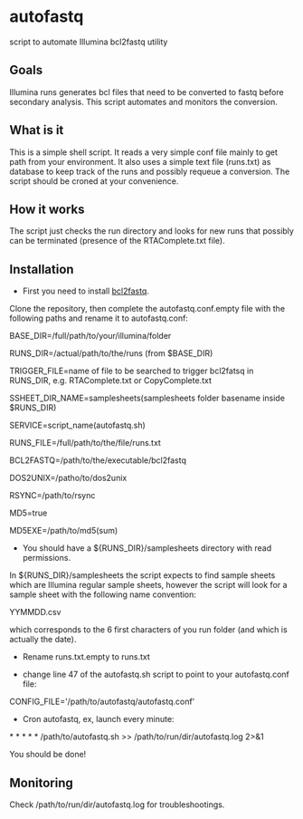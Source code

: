 # autofastq
script to automate Illumina bcl2fastq utility

## Goals
Illumina runs generates bcl files that need to be converted to fastq before secondary analysis. This script automates and monitors the conversion.

## What is it
This is a simple shell script. It reads a very simple conf file mainly to get path from your environment.
It also uses a simple text file (runs.txt) as database to keep track of the runs and possibly requeue a conversion.
The script should be croned at your convenience.

## How it works
The script just checks the run directory and looks for new runs that possibly can be terminated (presence of the RTAComplete.txt file).

## Installation
* First you need to install [bcl2fastq](https://support.illumina.com/downloads.html).

Clone the repository, then complete the autofastq.conf.empty file with the following paths and rename it to autofastq.conf:

BASE_DIR=/full/path/to/your/illumina/folder

RUNS_DIR=/actual/path/to/the/runs (from $BASE_DIR)

TRIGGER_FILE=name of file to be searched to trigger bcl2fatsq in RUNS_DIR, e.g. RTAComplete.txt or CopyComplete.txt

SSHEET_DIR_NAME=samplesheets(samplesheets folder basename inside $RUNS_DIR)

SERVICE=script_name(autofastq.sh)

RUNS_FILE=/full/path/to/the/file/runs.txt

BCL2FASTQ=/path/to/the/executable/bcl2fastq

DOS2UNIX=/patho/to/dos2unix

RSYNC=/path/to/rsync

MD5=true

MD5EXE=/path/to/md5(sum)



* You should have a ${RUNS_DIR}/samplesheets directory with read permissions.

In ${RUNS_DIR}/samplesheets the script expects to find sample sheets which are Illumina regular sample sheets, however the script will look for a sample sheet with the following name convention:

YYMMDD.csv

which corresponds to the 6 first characters of you run folder (and which is actually the date).

* Rename runs.txt.empty to runs.txt

* change line 47 of the autofastq.sh script to point to your autofastq.conf file:

CONFIG_FILE='/path/to/autofastq/autofastq.conf'

* Cron autofastq, ex, launch every minute:

\* \* \* \* \* /path/to/autofastq.sh >> /path/to/run/dir/autofastq.log 2>&1

You should be done!

## Monitoring
Check /path/to/run/dir/autofastq.log for troubleshootings.


